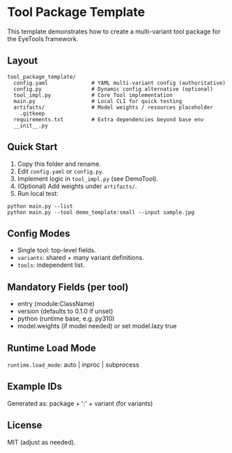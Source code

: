# Tool Package Template

This template demonstrates how to create a multi-variant tool package for the EyeTools framework.

## Layout
```
tool_package_template/
  config.yaml              # YAML multi-variant config (authoritative)
  config.py                # Dynamic config alternative (optional)
  tool_impl.py             # Core Tool implementation
  main.py                  # Local CLI for quick testing
  artifacts/               # Model weights / resources placeholder
    .gitkeep
  requirements.txt         # Extra dependencies beyond base env
  __init__.py
```

## Quick Start
1. Copy this folder and rename.
2. Edit `config.yaml` or `config.py`.
3. Implement logic in `tool_impl.py` (see DemoTool).
4. (Optional) Add weights under `artifacts/`.
5. Run local test:
```
python main.py --list
python main.py --tool demo_template:small --input sample.jpg
```

## Config Modes
- Single tool: top-level fields.
- `variants`: shared + many variant definitions.
- `tools`: independent list.

## Mandatory Fields (per tool)
- entry (module:ClassName)
- version (defaults to 0.1.0 if unset)
- python (runtime base, e.g. py310)
- model.weights (if model needed) or set model.lazy true

## Runtime Load Mode
`runtime.load_mode`: auto | inproc | subprocess

## Example IDs
Generated as: package + ':' + variant (for variants)

## License
MIT (adjust as needed).
